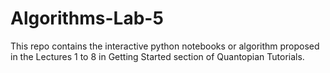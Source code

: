 # Algorithms-Lab-5
This repo contains the interactive python notebooks or algorithm proposed in the Lectures 1 to 8 in Getting Started section of Quantopian Tutorials.  

